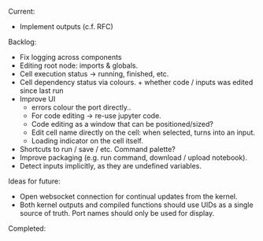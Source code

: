 Current:
- Implement outputs (c.f. RFC)

Backlog:
- Fix logging across components
- Editing root node: imports & globals.
- Cell execution status -> running, finished, etc.
- Cell dependency status via colours. + whether code / inputs was edited since last run
- Improve UI
    - errors colour the port directly..
    - For code editing -> re-use jupyter code.
    - Code editing as a window that can be positioned/sized?
    - Edit cell name directly on the cell: when selected, turns into an input.
    - Loading indicator on the cell itself.
- Shortcuts to run / save / etc. Command palette?
- Improve packaging (e.g. run command, download / upload notebook).
- Detect inputs implicitly, as they are undefined variables.

Ideas for future:
- Open websocket connection for continual updates from the kernel.
- Both  kernel outputs and compiled functions should use UIDs as a single source of truth. Port names should only be used for display.

Completed:
